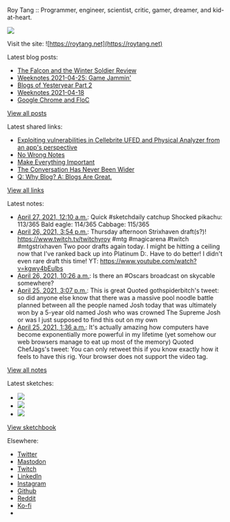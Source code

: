 Roy Tang :: Programmer, engineer, scientist, critic, gamer, dreamer, and kid-at-heart.

![](https://roytang.net/static/img/profile.jpg)

Visit the site: ![https://roytang.net](https://roytang.net)

Latest blog posts:

- [The Falcon and the Winter Soldier Review](https://roytang.net/2021/04/fatws/)
- [Weeknotes 2021-04-25: Game Jammin&#x27;](https://roytang.net/2021/04/weeknotes-2021-04-25/)
- [Blogs of Yesteryear Part 2](https://roytang.net/2021/04/blogs-of-yesteryear-2/)
- [Weeknotes 2021-04-18](https://roytang.net/2021/04/weeknotes-2021-04-18/)
- [Google Chrome and FloC](https://roytang.net/2021/04/chrome-floc/)

[View all posts](https://roytang.net/blog)

Latest shared links:

- [Exploiting vulnerabilities in Cellebrite UFED and Physical Analyzer from an app&#x27;s perspective](https://roytang.net/2021/04/exploiting-vulnerabilities-in-cellebrite-ufed-and-physical-analyzer-from-an-apps-perspective/)
- [No Wrong Notes](https://roytang.net/2021/04/no-wrong-notes/)
- [Make Everything Important](https://roytang.net/2021/04/make-everything-important/)
- [The Conversation Has Never Been Wider](https://roytang.net/2021/04/the-conversation-has-never-been-wider/)
- [Q: Why Blog? A: Blogs Are Great.](https://roytang.net/2021/04/q-why-blog-a-blogs-are-great/)

[View all links](https://roytang.net/links)

Latest notes:

- [April 27, 2021, 12:10 a.m.](https://roytang.net/2021/04/1386714197065572353/): Quick #sketchdaily catchup Shocked pikachu: 113/365 Bald eagle: 114/365 Cabbage: 115/365
- [April 26, 2021, 3:54 p.m.](https://roytang.net/2021/04/1386589537825136641/): Thursday afternoon Strixhaven draft(s?)! https://www.twitch.tv/twitchyroy #mtg #magicarena #twitch #mtgstrixhaven Two poor drafts again today. I might be hitting a ceiling now that I&#x27;ve ranked back up into Platinum D:. Have to do better! I didn&#x27;t even rare draft this time! YT: https://www.youtube.com/watch?v=kgwy4bEulbs
- [April 26, 2021, 10:26 a.m.](https://roytang.net/2021/04/1386506858328780802/): Is there an #Oscars broadcast on skycable somewhere?
- [April 25, 2021, 3:07 p.m.](https://roytang.net/2021/04/1386215271027732481/): This is great Quoted gothspiderbitch&#x27;s tweet: so did anyone else know that there was a massive pool noodle battle planned between all the people named Josh today that was ultimately won by a 5-year old named Josh who was crowned The Supreme Josh or was I just supposed to find this out on my own
- [April 25, 2021, 1:36 a.m.](https://roytang.net/2021/04/1386011173275922433/): It&#x27;s actually amazing how computers have become exponentially more powerful in my lifetime (yet somehow our web browsers manage to eat up most of the memory) Quoted ChefJags&#x27;s tweet: You can only retweet this if you know exactly how it feels to have this rig. Your browser does not support the video tag.

[View all notes](https://roytang.net/notes)

Latest sketches:


- ![](https://roytang.net/media/cache/69/33/6933f2ff04592e22a0e13e62dc2507c5.jpg)
- ![](https://roytang.net/media/cache/db/c0/dbc01a49c18c2c96da8cc366b2be6ea4.jpg)
- ![](https://roytang.net/media/cache/52/79/5279c97a1490d1218c63c33d5fb25e6b.jpg)

[View sketchbook](https://roytang.net/albums/sketchbook)


Elsewhere:

- [Twitter](https://twitter.com/roytang)
- [Mastodon](https://mastodon.technology/@roytang)
- [Twitch](https://twitch.tv/twitchyroy)
- [LinkedIn](https://www.linkedin.com/in/roytang)
- [Instagram](https://instagram.com/roytang0400)
- [Github](https://github.com/roytang)
- [Reddit](https://reddit.com/u/hungryroy)
- [Ko-fi](https://ko-fi.com/roytang)
- [](mailto:hello@roytang.net)